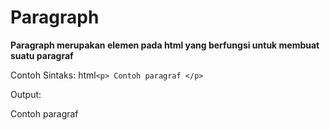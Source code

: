 # Paragraph
**Paragraph merupakan elemen pada html yang berfungsi untuk membuat suatu paragraf**


Contoh Sintaks:
html```<p> Contoh paragraf </p>```

Output:
<p>Contoh paragraf</p>

